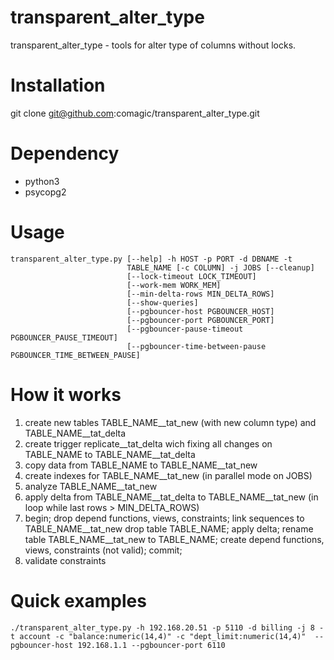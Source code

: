 transparent_alter_type
======================

transparent_alter_type - tools for alter type of columns without locks.

# Installation

git clone git@github.com:comagic/transparent_alter_type.git

# Dependency

* python3
* psycopg2

# Usage

    transparent_alter_type.py [--help] -h HOST -p PORT -d DBNAME -t
                              TABLE_NAME [-c COLUMN] -j JOBS [--cleanup]
                              [--lock-timeout LOCK_TIMEOUT]
                              [--work-mem WORK_MEM]
                              [--min-delta-rows MIN_DELTA_ROWS]
                              [--show-queries]
                              [--pgbouncer-host PGBOUNCER_HOST]
                              [--pgbouncer-port PGBOUNCER_PORT]
                              [--pgbouncer-pause-timeout PGBOUNCER_PAUSE_TIMEOUT]
                              [--pgbouncer-time-between-pause PGBOUNCER_TIME_BETWEEN_PAUSE]

# How it works

1. create new tables TABLE_NAME__tat_new (with new column type) and TABLE_NAME__tat_delta
2. create trigger replicate__tat_delta wich fixing all changes on TABLE_NAME to TABLE_NAME__tat_delta
3. copy data from TABLE_NAME to TABLE_NAME__tat_new
4. create indexes for TABLE_NAME__tat_new (in parallel mode on JOBS)
5. analyze TABLE_NAME__tat_new
6. apply delta from TABLE_NAME__tat_delta to TABLE_NAME__tat_new (in loop while last rows > MIN_DELTA_ROWS)
7. begin;
   drop depend functions, views, constraints;
   link sequences to TABLE_NAME__tat_new
   drop table TABLE_NAME;
   apply delta;
   rename table TABLE_NAME__tat_new to TABLE_NAME;
   create depend functions, views, constraints (not valid);
   commit;
8. validate constraints

# Quick examples

    ./transparent_alter_type.py -h 192.168.20.51 -p 5110 -d billing -j 8 -t account -c "balance:numeric(14,4)" -c "dept_limit:numeric(14,4)"  --pgbouncer-host 192.168.1.1 --pgbouncer-port 6110


